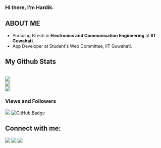 ### Hi there, I’m Hardik.

## ABOUT ME
- Pursuing BTech in **Electronics and Communication Engineering** at **IIT Guwahati**.
- App Developer at Student's Web Committee, IIT Guwahati.

## My Github Stats

<br/>
  <img src="https://github-readme-stats.vercel.app/api?username=hardikroongta8&&show_icons=true&title_color=F4F704&icon_color=bb2acf&text_color=daf7dc&bg_color=151515">
<br/>
  <img src="https://github-readme-streak-stats.herokuapp.com/?user=hardikroongta8&theme=black-ice&hide_border=true&stroke=0000&background=060A0CD0"/>
<br/>
<img src="https://github-readme-activity-graph.vercel.app/graph?username=hardikroongta8&bg_color=ffcfe9&color=9e4c98&line=9e4c98&point=403d3d&area=true&hide_border=true" />
<br/>

### Views and Followers
<img src="https://komarev.com/ghpvc/?username=hardikroongta8">
<a href="https://github.com/hardikroongta8?tab=followers">
  <img src="https://img.shields.io/github/followers/hardikroongta8?label=Followers&style=social" alt="GitHub Badge">
</a>

## Connect with me:
<p align="left">
  <a href="https://www.linkedin.com/in/hardikroongta8"><img src="https://img.icons8.com/fluent/48/000000/linkedin.png"/></a>
  <a href="https://www.instagram.com/hardikroongta8/"><img src="https://img.icons8.com/fluent/48/000000/instagram-new.png"/></a>
  <a href="https://twitter.com/hardikroongta8"><img src="https://img.icons8.com/fluent/48/000000/twitterx.png"></a>
</p>
